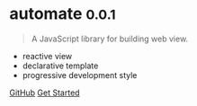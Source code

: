 <!-- ![logo](media/logo.png) -->

# automate <small>0.0.1</small>

> A JavaScript library for building web view.

- reactive view
- declarative template
- progressive development style

[GitHub](https://github.com/automatejs/automate)
[Get Started](quickstart.md)